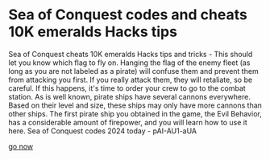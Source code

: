 # Sea of Conquest codes and cheats 10K emeralds Hacks tips

Sea of Conquest cheats 10K emeralds Hacks tips and tricks - This should let you know which flag to fly on. Hanging the flag of the enemy fleet (as long as you are not labeled as a pirate) will confuse them and prevent them from attacking you first. If you really attack them, they will retaliate, so be careful. If this happens, it's time to order your crew to go to the combat station. As is well known, pirate ships have several cannons everywhere. Based on their level and size, these ships may only have more cannons than other ships. The first pirate ship you obtained in the game, the Evil Behavior, has a considerable amount of firepower, and you will learn how to use it here. Sea of Conquest codes 2024 today - pAI-AU1-aUA

[go now](https://nas.io/sea-of-conquest/xnop)
